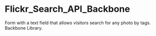 # Flickr_Search_API_Backbone
Form with a text field that allows visitors search for any photo by tags. Backbone Library.
